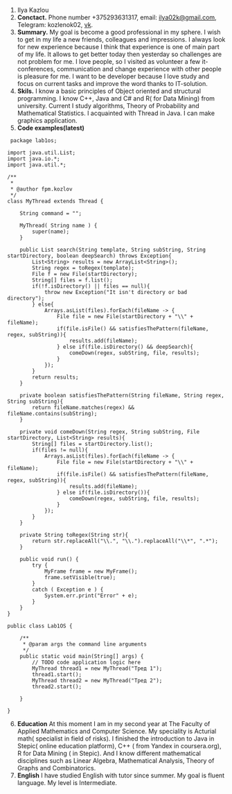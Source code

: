 ﻿1. Ilya Kazlou
2. __Conctact.__ Phone number +375293631317, email: ilya02k@gmail.com, Telegram: kozlenok02, [vk](vk.com/karapzy). 
3. __Summary.__ My goal is become a good professional in my sphere. I wish  to get in my life a new friends, colleagues and impressions. I always look for new experience because I think that experience is one of main part of my life. It allows  to get better today then yesterday so challenges are not problem for me. I love people, so I visited as volunteer a few it-conferences, communication and change experience with other people is pleasure for me. I want to be developer because I love study and focus on current tasks and improve the word thanks to IT-solution. 
4. __Skils.__  I know a  basic principles of Object oriented and structural programming. I know C++, Java and C# and R( for Data Mining) from university. Current I study algorithms, Theory of Probability and Mathematical Statistics. I acquainted with Thread in Java. I can make graphics application. 
5. __Code examples(latest)__  
```
 package lab1os;

import java.util.List;
import java.io.*;
import java.util.*;

/**
 *
 * @author fpm.kozlov
 */
class MyThread extends Thread {  
    
    String command = "";
    
    MyThread( String name ) {        
        super(name);
    }   
    
    public List search(String template, String subString, String startDirectory, boolean deepSearch) throws Exception{
        List<String> results = new ArrayList<String>();
        String regex = toRegex(template);
        File f = new File(startDirectory);
        String[] files = f.list();
        if(!f.isDirectory() || files == null){
            throw new Exception("It isn't directory or bad directory");
        } else{
            Arrays.asList(files).forEach(fileName -> {
                File file = new File(startDirectory + "\\" + fileName);
                if(file.isFile() && satisfiesThePattern(fileName, regex, subString)){
                    results.add(fileName);
                } else if(file.isDirectory() && deepSearch){
                    comeDown(regex, subString, file, results);
                }
            });
        }
        return results;
    }

    private boolean satisfiesThePattern(String fileName, String regex, String subString){
        return fileName.matches(regex) && fileName.contains(subString);
    }

    private void comeDown(String regex, String subString, File startDirectory, List<String> results){
        String[] files = startDirectory.list();
        if(files != null){
            Arrays.asList(files).forEach(fileName -> {
                File file = new File(startDirectory + "\\" + fileName);
                if(file.isFile() && satisfiesThePattern(fileName, regex, subString)){
                    results.add(fileName);
                } else if(file.isDirectory()){
                    comeDown(regex, subString, file, results);
                }
            });
        }
    }

    private String toRegex(String str){
        return str.replaceAll("\\.", "\\.").replaceAll("\\*", ".*");
    }
    
    public void run() {          
        try { 
            MyFrame frame = new MyFrame();
            frame.setVisible(true);
        }             
        catch ( Exception e ) {                
            System.err.print("Error" + e);            
        }    
    } 
} 

public class Lab1OS {

    /**
     * @param args the command line arguments
     */
    public static void main(String[] args) {
        // TODO code application logic here
        MyThread thread1 = new MyThread("Тред 1");
        thread1.start();
        MyThread thread2 = new MyThread("Тред 2");
        thread2.start();
        
    }
    
}

```
  
6. __Education__  At this moment I am in my second year at The Faculty of Applied Mathematics and Computer Science. My speciality is Acturial math( specialist in field of risks). I finished the introduction to Java in Stepic( online education platform), C++ ( from Yandex in coursera.org),  R for Data Mining ( in Stepic). And I know different mathematical disciplines such as Linear Algebra, Mathematical Analysis, Theory of Graphs and Сombinatorics.
7. __English__ I have studied English with tutor since  summer. My goal is fluent language.  My level is Intermediate. 
